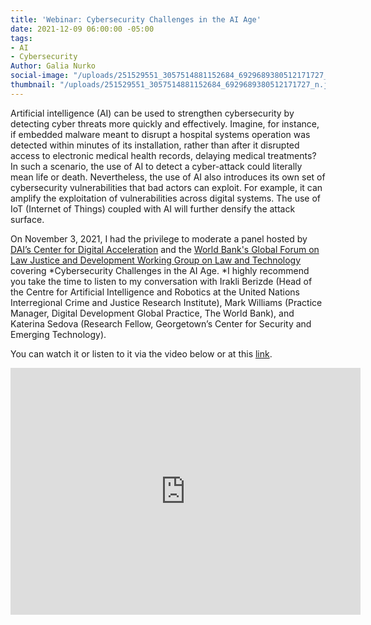 ```yaml
---
title: 'Webinar: Cybersecurity Challenges in the AI Age'
date: 2021-12-09 06:00:00 -05:00
tags:
- AI
- Cybersecurity
Author: Galia Nurko
social-image: "/uploads/251529551_3057514881152684_6929689380512171727_n.jpg"
thumbnail: "/uploads/251529551_3057514881152684_6929689380512171727_n.jpg"
---
```


Artificial intelligence (AI) can be used to strengthen cybersecurity by detecting cyber threats more quickly and effectively. Imagine, for instance, if embedded malware meant to disrupt a hospital systems operation was detected within minutes of its installation, rather than after it disrupted access to electronic medical health records, delaying medical treatments? In such a scenario, the use of AI to detect a cyber-attack could literally mean life or death. Nevertheless, the use of AI also introduces its own set of cybersecurity vulnerabilities that bad actors can exploit. For example, it can amplify the exploitation of vulnerabilities across digital systems. The use of IoT (Internet of Things) coupled with AI will further densify the attack surface.

<!--more-->

On November 3, 2021, I had the privilege to moderate a panel hosted by [DAI’s Center for Digital Acceleration](https://www.dai.com/our-work/solutions/digital-acceleration) and the [World Bank's Global Forum on Law Justice and Development Working Group on Law and Technology](https://globalforumljd.com/) covering *Cybersecurity Challenges in the AI Age. *I highly recommend you take the time to listen to my conversation with Irakli Berizde (Head of the Centre for Artificial Intelligence and Robotics at the United Nations Interregional Crime and Justice Research Institute), Mark Williams (Practice Manager, Digital Development Global Practice, The World Bank), and Katerina Sedova (Research Fellow, Georgetown’s Center for Security and Emerging Technology).

You can watch it or listen to it via the video below or at this [link](https://globalforumljd.com/events/2021/cybersecurity-challenges-ai-age).

<iframe src="https://cdnapisec.kaltura.com/p/1930181/sp/193018100/embedIframeJs/uiconf_id/29317392/partner_id/1930181?iframeembed=true&playerId=kplayer&entry_id=1_w0ny06au&flashvars[streamerType]=auto" width="560" height="395" allowfullscreen webkitallowfullscreen mozAllowFullScreen frameborder="0"></iframe>